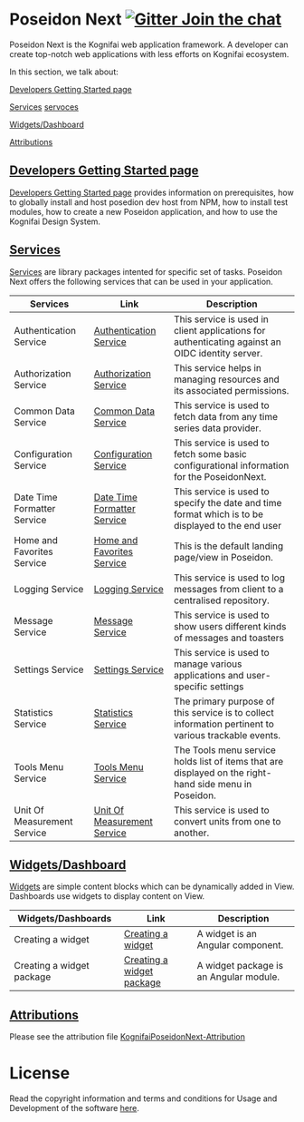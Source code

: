  
# Poseidon Next  [![Gitter Join the chat](https://badges.gitter.im/Join%20Chat.svg)](https://gitter.im/kognifai/Lobby)

Poseidon Next is the Kognifai web application framework. A developer can create top-notch web applications with less efforts on Kognifai ecosystem.

In this section, we talk about:

[Developers Getting Started page](https://github.com/kognifai/PoseidonNext-Framework#Developers-Getting-Started-page)

[Services](#Services)
[servoces](https://github.com/kognifai/PoseidonNext-Framework#Services)

[Widgets/Dashboard](https://github.com/kognifai/PoseidonNext-Framework#Widgets/Dashboard)

[Attributions](https://github.com/kognifai/PoseidonNext-Framework#Attributions)

## [Developers Getting Started page](https://github.com/kognifai/PoseidonNext-Framework/blob/master/Developers-Getting-Started.md) 
[Developers Getting Started page](https://github.com/kognifai/PoseidonNext-Framework/blob/master/Developers-Getting-Started.md)  provides information on prerequisites, how to globally install and host posedion dev host from NPM, how to install test modules, how to create a new Poseidon application, and how to use the Kognifai Design System. 

## [Services](https://github.com/kognifai/PoseidonNext-Framework/blob/master/Services.md)

[Services](https://github.com/kognifai/PoseidonNext-Framework/blob/master/Services.md) are library packages intented for specific set of tasks. Poseidon Next offers the following services that can be used in your application.

| Services| Link | Description  
|-------------------------|---------------|--------
 Authentication Service | [Authentication Service](https://github.com/kognifai/PoseidonNext-Framework/blob/master/SDK-documentation/Authentication-Service.md)|This service is used in client applications for authenticating against an OIDC identity server. 
 Authorization Service| [Authorization Service](https://github.com/kognifai/PoseidonNext-Framework/blob/master/SDK-documentation/Authorization-Service.md)|This service helps in managing resources and its associated permissions. |
  Common Data Service | [Common Data Service](https://github.com/kognifai/PoseidonNext-Framework/blob/master/SDK-documentation/Common-Data-Service.md)|This service is used to fetch data from any time series data provider. |
 Configuration Service | [Configuration Service](https://github.com/kognifai/PoseidonNext-Framework/blob/master/SDK-documentation/Configuration-Service.md)|This service is used to fetch some basic configurational information for the PoseidonNext.  |
 Date Time Formatter Service |  [Date Time Formatter Service](https://github.com/kognifai/PoseidonNext-Framework/blob/master/SDK-documentation/Date-Time-Formatter-Service.md)|This service is used to specify the date and time format which is to be displayed to the end user |
  Home and Favorites Service | [Home and Favorites Service](https://github.com/kognifai/PoseidonNext-Framework/blob/master/SDK-documentation/Home-and-Favorites-Service.md)|This is the default landing page/view in Poseidon.  |
 Logging Service | [Logging Service](https://github.com/kognifai/PoseidonNext-Framework/blob/master/SDK-documentation/Logging-Service.md)|This service is used to log messages from client to a centralised repository.  |
  Message Service | [Message Service](https://github.com/kognifai/PoseidonNext-Framework/blob/master/SDK-documentation/Message-Service.md)|This service is  used to show users different kinds of messages and toasters  |
 Settings Service | [Settings Service](https://github.com/kognifai/PoseidonNext-Framework/blob/master/SDK-documentation/Settings-Service.md)|This service is used to manage various applications and user-specific settings |The primary purpose of this service is to collect information pertinent to various trackable events |
 Statistics Service |  [Statistics Service](https://github.com/kognifai/PoseidonNext-Framework/blob/master/SDK-documentation/Statistics-Service.md)|The primary purpose of this service is to collect information pertinent to various trackable events. |
 Tools Menu Service| [Tools Menu Service](https://github.com/kognifai/PoseidonNext-Framework/blob/master/SDK-documentation/Tools-Menu-Service.md)|The Tools menu service holds list of items that are displayed on the right-hand side menu in Poseidon.  |
Unit Of Measurement Service| [Unit Of Measurement Service](https://github.com/kognifai/PoseidonNext-Framework/blob/master/SDK-documentation/Unit-Of-Measurement-Service.md)|This service is used to convert units from one to another.   |

## [Widgets/Dashboard](https://github.com/kognifai/PoseidonNext-Framework/blob/master/SDK-documentation/Widgets.md)

[Widgets](https://github.com/kognifai/PoseidonNext-Framework/blob/master/SDK-documentation/Widgets.md) are simple content blocks which can be dynamically added in View. Dashboards use widgets to display content on View.

| Widgets/Dashboards | Link | Description | 
|-------------------------|------------------| ---------------|
  Creating a widget | [Creating a widget](https://github.com/kognifai/PoseidonNext-Framework/blob/master/SDK-documentation/Dashboards/Creating-a-widget.md)|A widget is an Angular component. |
  Creating a widget package | [Creating a widget package](https://github.com/kognifai/PoseidonNext-Framework/blob/master/SDK-documentation/Dashboards/Creating-a-widgets-package.md)|A widget package is an Angular module.|
  
## [Attributions](https://github.com/kognifai/PoseidonNext_Samples/blob/master/KognifaiPoseidonNext-Attribution.pdf)
Please see the attribution file [KognifaiPoseidonNext-Attribution](https://github.com/kognifai/PoseidonNext_Samples/blob/master/KognifaiPoseidonNext-Attribution.pdf)

# License
Read the copyright information and terms and conditions for Usage and Development of the software [here](https://github.com/kognifai/Kognifai/blob/master/License.md#copyright--year-kongsberg-digital-as).
